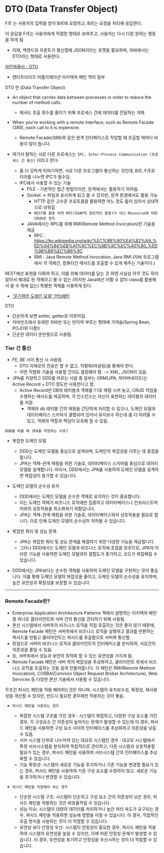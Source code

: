 # DTO (Data Transfer Object)

F/E 는 사용자의 입력을 받아 B/E에 요청하고, B/E는 요청을 처리해 응답한다.

이 응답을 F/E는 사용자에게 적절한 형태로 보여주고, 사용자는 다시 다른 원하는 행동을 하게 됨.

- 이때, 백엔드와 프론트가 통신할때 JSON이라는 포맷을 활요하며, 자바에서는 DTO라는 형태로 사용한다.

[마틴파울러 - DTO](https://martinfowler.com/eaaCatalog/dataTransferObject.html)
- 엔터프라이즈 어플리케이션 아키텍쳐 패턴 책의 일부

DTO 란 (Data Transfer Object)
- An object that carries data between processes in order to reduce the number of method calls.
    - 메서드 호출 횟수를 줄이기 위해 프로세스 간에 데이터를 전달하는 개체
- When you're working with a remote interface, such as Remote Facade (388), each call to it is expensive.
    - Remote Facade(388)와 같은 원격 인터페이스로 작업할 때 호출할 때마다 비용이 많이 듭니다.

- 여기서 말하는 서로 다른 프로세스는 `IPC, Inter-Process Communication (프로세스 간 통신)` 이라고 한다.
  - 좀 더 강하게 이야기하면, 서로 다른 프로그램이 통신하는 것인데, B/E, F/E로 티어를 나누면 IPC가 필수임.
  - IPC에서 사용할 수 있는 기술
    - FILE - 기본적인 접근 방법이지만, 원격에서는 활용하기 어려움.
    - Socket -> 파일과 유사하게 읽고 쓸 수 있지만, 원격 환경에서도 활용 가능
      - HTTP 같은 고수준 프로토콜을 활용하면 어느 정도 틀이 있어서 상대적으로 쉬워짐
      - `REST를 활용 하면 RPC(SOAP의 일반적인 활용)가 아닌 Resource에 대한 CRUD로 정리`
    - JAVA에서는 RPC를 위해 RMI(Remote Method Invocation)란 기술을 제공
      - RPC : https://ko.wikipedia.org/wiki/%EC%9B%90%EA%B2%A9_%ED%94%84%EB%A1%9C%EC%8B%9C%EC%A0%80_%ED%98%B8%EC%B6%9C
      - RMI : Java Remote Method Invocation, Java RMI (자바 프로그램에서 각 객체간, 컴퓨터간 메서드를 호출할 수 있게 해주는 기술이다.) 

REST에선 표현을 다뤄야 하고, 이를 위해 데이터를 담는 것 외엔 사실상 아무 것도 하지 않아서 제대로 된 객체라고 볼 수 없는 (하지만 Java에선 어쩔 수 없이 class를 활용해서 쓸 수 밖에 없는) 특별한 객체를 사용하게 된다.
- ['무기력한 도메인 모델' 안티패턴](https://martinfowler.com/bliki/AnemicDomainModel.html)

DTO
- 단순하게 보면 setter, getter로 이루어짐.
- 자바빈즈에서 유래한 자바빈 또는 빈이락 부르는 형태에 가까움(Spring Bean, POJO와 다름!)
- 단순한 데이터 운반용으로 사용됨.

### Tier 간 통신
- FE, BE 사이 통신 시 사용됨.
  - DTO 자체로의 전송은 할 수 없고, 직렬화(마샬링)을 통해야 한다.
  - 어떤 직렬화 기술을 사용할 건지도 결정해야 함. -> XML, JSON이 있음.
- JPA를 지양하고 DDD를 따르는 사람 중 일부는 ORM(JPA, 하이버네이트)는 Active Record + DTO 정도만 사용한다고 함.
  - Active Record란 DB의 테이블과 객체를 1:1로 매핑 시켜 놓고, CRUD 작업을 수행하는 메서드를 제공하며, 각 인스턴스는 자신이 표현하는 테이블의 데이터를 저장.
    - 객체와 db 테이블 간의 매핑을 간단하게 처리할 수 있으나, 도메인 모델과 데이터베이스 스키마가 결합되어 있어서 유지보수 하는데 좀 더 어려울 수 있고, 객체의 역할과 책임이 모호해 질 수 있음.

`DDD를 따를 때 JPA를 지양하는 이유?`
- 복잡한 도메인 모델
    - DDD는 도메인 모델을 중심으로 설계되며, 도메인의 복잡성을 다루는 데 중점을 둡니다. 
    - JPA는 객체-관계 매핑을 위한 기술로, 데이터베이스 스키마를 중심으로 데이터 모델을 설계합니다. 따라서, DDD에서는 JPA를 사용하여 도메인 모델을 설계하면 복잡성이 증가할 수 있습니다.

- 도메인 모델의 순수성 유지
    - DDD에서는 도메인 모델을 순수한 객체로 유지하는 것이 중요합니다. 
    - 이는 도메인 객체가 비즈니스 로직에만 집중하고 데이터베이스나 인프라스트럭처와의 상호작용을 최소화하기 위함입니다. 
    - JPA는 객체-관계 매핑을 위한 기술로, 데이터베이스와의 상호작용을 필요로 합니다. 이로 인해 도메인 모델의 순수성이 저하될 수 있습니다.

- 복잡한 쿼리 및 성능 문제
    - JPA는 복잡한 쿼리 및 성능 문제를 해결하기 위한 다양한 기능을 제공합니다. 
    - 그러나 DDD에서는 도메인 모델과 비즈니스 로직에 초점을 맞추므로, JPA의 이러한 기능을 사용하면 도메인 모델과의 결합도가 증가하고, 코드가 복잡해질 수 있습니다.
  
- DDD에서는 JPA보다는 순수한 객체를 사용하여 도메인 모델을 구현하는 것이 좋습니다. 이를 통해 도메인 모델의 복잡성을 줄이고, 도메인 모델의 순수성을 유지하며, 높은 유연성과 확장성을 보장할 수 있습니다.

---

### Remote Facade란?
 - Enterprise Application Architecture Patterns 책에서 설명하는 아키텍처 패턴 중 하나로 클라이언트와 서버 간의 통신을 관리하기 위해 사용됨.
 - 분산 시스템에서 서버측의 비즈니스 로직을 직접 호출하는 것은 좋지 않기 때문에, Remote Facade 패턴은 서버측에서 비즈니스 로직을 실행하고 결과를 반환하는 퍼사드를 만들고 쿨러아언트는 퍼사드를 호출함으로 서버와 통신함.
 - 장점으로 서버의 비즈니스 로직과 클라이언트의 인터페이스를 분리하여, 서로간의 의존성을 줄일 수 있음.
 - 또, 서버측에서 성능과 보안의 최적화 할 수 있는 유연성을 가지게 됨.
 - Remote Facade 패턴은 서버 측의 복잡성을 추상화하고, 클라이언트 측에서 비즈니스 로직을 호출하는 것을 쉽게 만들어줍니다. 이 패턴은 RMI(Remote Method Invocation), CORBA(Common Object Request Broker Architecture), Web Services 등 다양한 분산 기술에서 사용될 수 있습니다.

무조건 퍼사드 패턴을 적용 해야하는것은 아니며, 시스템의 유지보수성, 확장성, 재사용성을 개선할 수 있지만, 반드시 필요한 경우에만 적용하는 것이 좋음.

- `퍼사드 패턴을 사용하는 경우`
  - 복잡한 시스템 구조를 가진 경우 : 시스템이 복잡하고, 다양한 구성 요소를 가진 경우, 각 구성요소 간 의존성이 높아지는 문제가 발생할 수 있는데 이 경우, 퍼사드 패턴을 사용하면 구성 요소 사이의 인터페이스를 추상화하고 의존성을 낮출 수 있음.
  - 서브 시스템 단위로 나누어져 있는 대규모 시스템인 경우 : 대규모 시스템에서 특정 서브시스템을 분리하여 독립적으로 관리하고, 다른 시스템과 상호작용할 필요가 있는 경우, 퍼사드 패턴을 사용하여 서브시스템 간의 인터페이스를 추상화할 수 있습니다.
  - 기능 확장성: 시스템이 새로운 기능을 추가하거나 기존 기능을 변경할 필요가 있는 경우, 퍼사드 패턴을 사용하여 기존 구성 요소를 수정하지 않고, 새로운 기능을 추가하거나 변경할 수 있습니다.

- `퍼사드 패턴을 지양해야 하는 경우`
  - 단순한 시스템 구조: 시스템이 단순하고 구성 요소 간의 의존성이 낮은 경우, 퍼사드 패턴을 적용하는 것은 비효율적일 수 있습니다. 
  - 성능 이슈: 시스템이 대량의 데이터를 처리하거나 높은 처리 속도가 요구되는 경우, 퍼사드 패턴을 적용하면 성능에 영향을 미칠 수 있습니다. 이 경우, 직접적인 호출 방식을 사용하는 것이 더 적절할 수 있습니다. 
  - 유연성 보다 안정성 우선: 시스템이 안정성이 중요한 경우, 퍼사드 패턴을 적용하여 시스템의 유연성을 높일 수 있지만, 이에 따른 안정성 문제가 발생할 수 있습니다. 이 경우, 유연성을 포기하고 안정성을 우선시하는 것이 더 적절할 수 있습니다.
